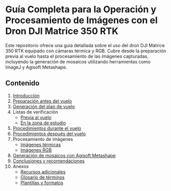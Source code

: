# Guía Completa para la Operación y Procesamiento de Imágenes con el Dron DJI Matrice 350 RTK

Este repositorio ofrece una guía detallada sobre el uso del dron DJI Matrice 350 RTK equipado con cámaras térmica y RGB. Cubre desde la preparación previa al vuelo hasta el procesamiento de las imágenes capturadas, incluyendo la generación de mosaicos utilizando herramientas como ImageJ y Agisoft Metashape.

## Contenido

1. [Introducción](docs/01-introduccion.md)
2. [Preparación antes del vuelo](docs/02-preparacion-antes-del-vuelo.md)
3. [Generación del plan de vuelo](docs/03-plan-de-vuelo.md)
4. Listas de verificación
   - [Previa al vuelo](docs/04-listas-de-verificacion/pre-vuelo.md)
   - [En la zona de estudio](docs/04-listas-de-verificacion/en-zona-de-estudio.md)
5. [Procedimientos durante el vuelo](docs/05-durante-el-vuelo.md)
6. [Procedimientos después del vuelo](docs/06-despues-del-vuelo.md)
7. Procesamiento de imágenes
   - [Imágenes térmicas](docs/07-procesamiento-de-imagenes/termicas.md)
   - [Imágenes RGB](docs/07-procesamiento-de-imagenes/rgb.md)
8. [Generación de mosaicos con Agisoft Metashape](docs/08-generacion-de-mosaicos.md)
9. [Conclusiones y recomendaciones](docs/09-conclusiones.md)
10. Anexos
    - [Recursos adicionales](docs/10-anexos/recursos-adicionales.md)
    - [Glosario de términos](docs/10-anexos/glosario.md)
    - [Plantillas y formatos](docs/10-anexos/plantillas.md)
